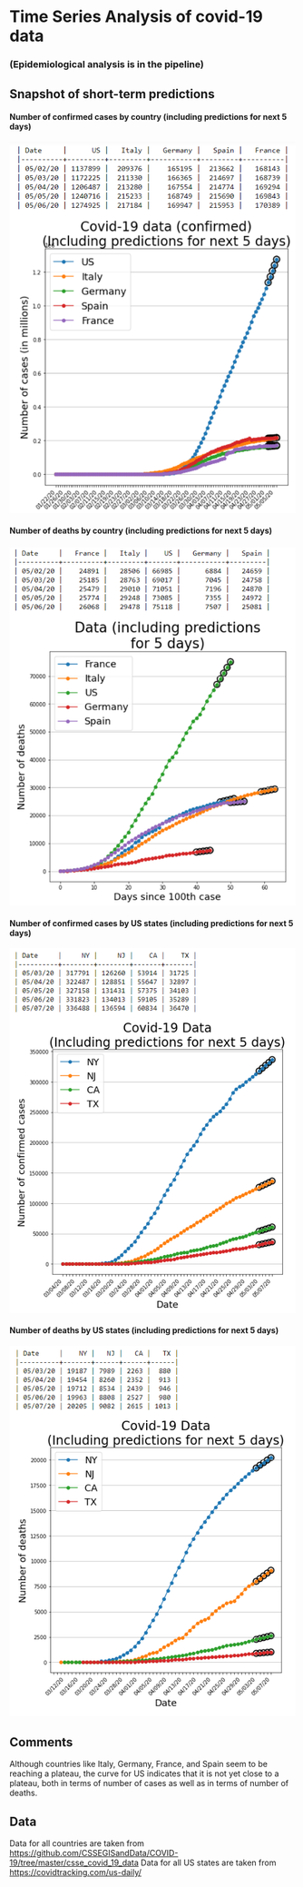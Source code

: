 # Time Series Analysis of covid-19 data

### (Epidemiological analysis is in the pipeline)

## Snapshot of short-term predictions

#### Number of confirmed cases by country (including predictions for next 5 days)
![Prediction of confirmed cases globally](screenshots/predictions_covid-19_05022020.png)

#### Number of deaths by country (including predictions for next 5 days)
![Prediction of deaths globally](screenshots/predictions_covid-19_deaths_05022020.png)

#### Number of confirmed cases by US states (including predictions for next 5 days)
![Prediction of confirmed cases in US](screenshots/predictions_covid-19_USStates_05022020.png)

#### Number of deaths by US states (including predictions for next 5 days)
![Prediction of deaths in US](screenshots/predictions_covid-19_USStates_deaths_05022020.png)


## Comments

Although countries like Italy, Germany, France, and Spain seem to be reaching a plateau, the curve for US indicates that it is not yet close to a plateau, both in terms of number of cases as well as in terms of number of deaths.


## Data

Data for all countries are taken from https://github.com/CSSEGISandData/COVID-19/tree/master/csse_covid_19_data
Data for all US states are taken from https://covidtracking.com/us-daily/
